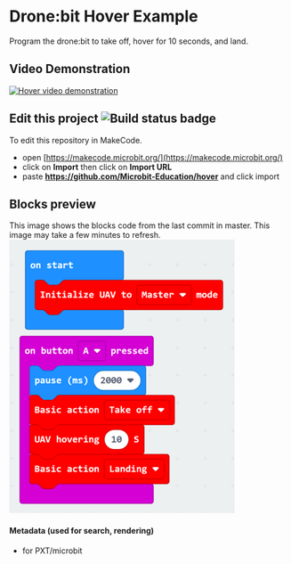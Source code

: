 # Drone:bit Hover Example
Program the drone:bit to take off, hover for 10 seconds, and land. 

## Video Demonstration <!--Video embedded as image wrapped in a link-->
[![Hover video demonstration](https://img.youtube.com/vi/zqUvSMOW19Q/0.jpg)](https://youtu.be/zqUvSMOW19Q)

## Edit this project ![Build status badge](https://github.com/Microbit-Education/hover/workflows/MakeCode/badge.svg)
To edit this repository in MakeCode.
* open [https://makecode.microbit.org/](https://makecode.microbit.org/)
* click on **Import** then click on **Import URL**
* paste **https://github.com/Microbit-Education/hover** and click import

## Blocks preview
This image shows the blocks code from the last commit in master.
This image may take a few minutes to refresh.
![A rendered view of the blocks](https://github.com/Microbit-Education/hover/raw/master/.github/makecode/blocks.png)

#### Metadata (used for search, rendering)
* for PXT/microbit
<script src="https://makecode.com/gh-pages-embed.js"></script><script>makeCodeRender("{{ site.makecode.home_url }}", "{{ site.github.owner_name }}/{{ site.github.repository_name }}");</script>
